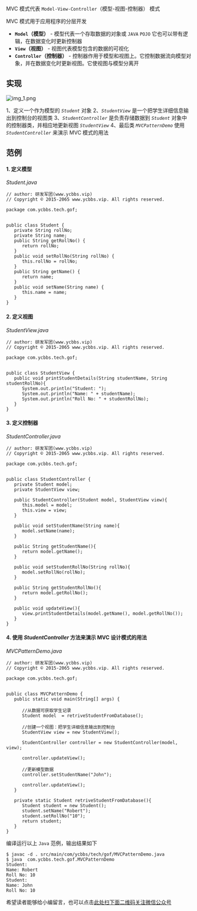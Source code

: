 MVC 模式代表 `Model-View-Controller`（模型-视图-控制器） 模式

MVC 模式用于应用程序的分层开发

 *  **`Model`（模型）** \- 模型代表一个存取数据的对象或 `JAVA` `POJO` 它也可以带有逻辑，在数据变化时更新控制器
 *  **`View`（视图）** \- 视图代表模型包含的数据的可视化
 *  **`Controller`（控制器）** \- 控制器作用于模型和视图上。它控制数据流向模型对象，并在数据变化时更新视图。它使视图与模型分离开

## 实现 ##

![img\_1.png][img_1.png]

1、定义一个作为模型的 *`Student`* 对象
2、*`StudentView`* 是一个把学生详细信息输出到控制台的视图类
3、*`StudentController`* 是负责存储数据到 *`Student`* 对象中的控制器类，并相应地更新视图 *`StudentView`*
4、最后类 *`MVCPatternDemo`* 使用 *`StudentController`* 来演示 MVC 模式的用法

## 范例 ##

#### 1. 定义模型 ####

*Student.java*

```
// author: 研发军团(www.ycbbs.vip)
// Copyright © 2015-2065 www.ycbbs.vip. All rights reserved.

package com.ycbbs.tech.gof;


public class Student {
   private String rollNo;
   private String name;
   public String getRollNo() {
      return rollNo;
   }
   public void setRollNo(String rollNo) {
      this.rollNo = rollNo;
   }
   public String getName() {
      return name;
   }
   public void setName(String name) {
      this.name = name;
   }
}
```

#### 2. 定义视图 ####

*StudentView.java*

```
// author: 研发军团(www.ycbbs.vip)
// Copyright © 2015-2065 www.ycbbs.vip. All rights reserved.

package com.ycbbs.tech.gof;


public class StudentView {
   public void printStudentDetails(String studentName, String studentRollNo){
      System.out.println("Student: ");
      System.out.println("Name: " + studentName);
      System.out.println("Roll No: " + studentRollNo);
   }
}
```

#### 3. 定义控制器 ####

*StudentController.java*

```
// author: 研发军团(www.ycbbs.vip)
// Copyright © 2015-2065 www.ycbbs.vip. All rights reserved.

package com.ycbbs.tech.gof;


public class StudentController {
   private Student model;
   private StudentView view;

   public StudentController(Student model, StudentView view){
      this.model = model;
      this.view = view;
   }

   public void setStudentName(String name){
      model.setName(name);      
   }

   public String getStudentName(){
      return model.getName();       
   }

   public void setStudentRollNo(String rollNo){
      model.setRollNo(rollNo);      
   }

   public String getStudentRollNo(){
      return model.getRollNo();     
   }

   public void updateView(){                
      view.printStudentDetails(model.getName(), model.getRollNo());
   }    
}
```

#### 4. 使用 *StudentController* 方法来演示 MVC 设计模式的用法 ####

*MVCPatternDemo.java*

```
// author: 研发军团(www.ycbbs.vip)
// Copyright © 2015-2065 www.ycbbs.vip. All rights reserved.

package com.ycbbs.tech.gof;


public class MVCPatternDemo {
   public static void main(String[] args) {

      //从数据可获取学生记录
      Student model  = retriveStudentFromDatabase();

      //创建一个视图：把学生详细信息输出到控制台
      StudentView view = new StudentView();

      StudentController controller = new StudentController(model, view);

      controller.updateView();

      //更新模型数据
      controller.setStudentName("John");

      controller.updateView();
   }

   private static Student retriveStudentFromDatabase(){
      Student student = new Student();
      student.setName("Robert");
      student.setRollNo("10");
      return student;
   }
}
```

编译运行以上 `Java` 范例，输出结果如下

```
$ javac -d . src/main/com/ycbbs/tech/gof/MVCPatternDemo.java
$ java  com.ycbbs.tech.gof.MVCPatternDemo
Student: 
Name: Robert
Roll No: 10
Student: 
Name: John
Roll No: 10
```

[img_1.png]: https://gitee.com/duchaochen/gongzhonghao/raw/master/个人博客文章/001-images/souyunku-web/2019/08/0802/03/30/img_1.png

希望读者能够给小编留言，也可以点击[此处扫下面二维码关注微信公众号](https://www.ycbbs.vip/?p=28 "此处扫下面二维码关注微信公众号")